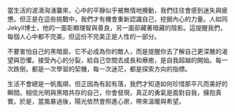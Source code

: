 當生活的波濤洶湧襲來，心中的平靜似乎被無情地攪動，我們往往會感到迷失與疲憊。但正是在這些挑戰中，我們才有機會重新認識自己，挖掘內心的力量。人如同Jekyll博士，他的一面彰顯理智與善良，另一面卻藏著暗藏的陰影。這提醒我們，每個人心中都不完美，但這份不完美正是人性的一部分。

不要害怕自己的黑暗面，它不必成為你的敵人，而是提醒你去了解自己更深層的渴望與恐懼。接受內心的分裂，給自己空間去成長和療癒，是自我超越的開始。每一次跌倒，都是一次學習的契機，每一次迷茫，都是探索方向的指標。

生活不會總是一帆風順，但正因為有起有落，我們才知道如何珍惜那平凡而美好的瞬間。相信光明與黑暗共存的自己，你會發現，真正的勇氣是面對自我，擁抱真實。於是，當風暴過後，陽光依然會照進心房，帶來溫暖與希望。